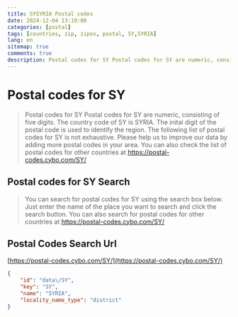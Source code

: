 ```yaml
---
title: SYSYRIA Postal codes 
date: 2024-12-04 13:19:00
categories: [postal]
tags: [countries, zip, zipex, postal, SY,SYRIA]
lang: en
sitemap: true
comments: true
description: Postal codes for SY Postal codes for SY are numeric, consisting of five digits. The country code of SY is SYRIA. The inital digit of the postal code is used to identify the region. The following list of postal codes for SY is not exhaustive. Please help us to improve our data by adding more postal codes in your area. You can also check the list of postal codes for other countries at https://postal-codes.cybo.com/SY/
---
```


# Postal codes for SY
> Postal codes for SY Postal codes for SY are numeric, consisting of five digits. The country code of SY is SYRIA. The inital digit of the postal code is used to identify the region. The following list of postal codes for SY is not exhaustive. Please help us to improve our data by adding more postal codes in your area. You can also check the list of postal codes for other countries at https://postal-codes.cybo.com/SY/

## Postal codes for SY Search 
> You can search for postal codes for SY using the search box below. Just enter the name of the place you want to search and click the search button. You can also search for postal codes for other countries at https://postal-codes.cybo.com/SY/

## Postal Codes Search Url

[https://postal-codes.cybo.com/SY/](https://postal-codes.cybo.com/SY/)
```json
{
    "id": "data\/SY",
    "key": "SY",
    "name": "SYRIA",
    "locality_name_type": "district"
}
```
